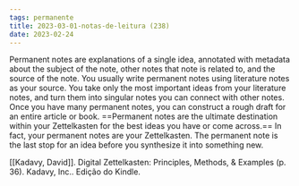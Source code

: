```yaml
---
tags: permanente
title: 2023-03-01-notas-de-leitura (238)
date: 2023-02-24
---
```


Permanent notes are explanations of a single idea, annotated with metadata about the subject of the note, other notes that note is related to, and the source of the note. You usually write permanent notes using literature notes as your source. You take only the most important ideas from your literature notes, and turn them into singular notes you can connect with other notes. Once you have many permanent notes, you can construct a rough draft for an entire article or book. ==Permanent notes are the ultimate destination within your Zettelkasten for the best ideas you have or come across.== In fact, your permanent notes are your Zettelkasten. The permanent note is the last stop for an idea before you synthesize it into something new.

[[Kadavy, David]]. Digital Zettelkasten: Principles, Methods, & Examples (p. 36). Kadavy, Inc.. Edição do Kindle. 
